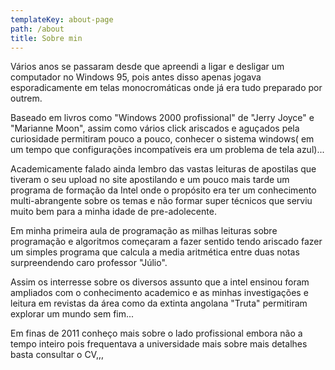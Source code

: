 ```yaml
---
templateKey: about-page
path: /about
title: Sobre min
---
```

Vários anos se passaram desde que apreendi a ligar e desligar um computador no Windows 95, pois antes disso apenas jogava esporadicamente em telas monocromáticas onde já era tudo preparado por outrem.

Baseado em livros como "Windows 2000 profissional" de "Jerry Joyce" e "Marianne Moon", assim como vários click ariscados e aguçados pela curiosidade permitiram pouco a pouco, conhecer o sistema windows( em um tempo que configurações incompatíveis era um problema de tela azul)...

Academicamente falado ainda lembro das vastas leituras de apostilas que tiveram o seu upload no site apostilando e um pouco mais tarde um programa de formação da Intel onde o propósito era ter um conhecimento multi-abrangente sobre os temas e não formar super técnicos que serviu muito bem para a minha idade de pre-adolecente.

Em minha primeira aula de programação as milhas leituras sobre programação e algoritmos começaram a fazer sentido tendo ariscado fazer um simples programa que calcula a media aritmética entre duas notas surpreendendo caro professor "Júlio".

Assim os interresse sobre os diversos assunto que a intel ensinou foram ampliados com o conhecimento academico e as minhas investigações e leitura em revistas da área como da extinta angolana "Truta" permitiram explorar um mundo sem fim...

Em finas de 2011 conheço mais sobre o lado profissional embora não a tempo inteiro pois frequentava a universidade mais sobre mais detalhes basta consultar o CV,,,